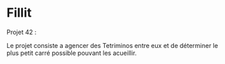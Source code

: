 # Fillit
Projet 42 :

Le projet consiste a agencer des Tetriminos entre eux et de déterminer le plus petit carré possible pouvant les acueillir.
